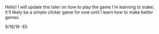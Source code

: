 Hello! I will update this later on how to play the game I'm learning to make; it'll likely be a simple clicker game for now until I learn how to make better games.

9/16/19 -Eli
